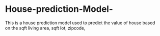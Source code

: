 # House-prediction-Model-
This is a house prediction model used to predict the value of house based on the sqft living area, sqft lot, zipcode,
